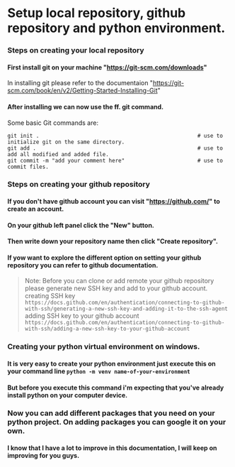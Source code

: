 # Setup local repository, github repository and python environment.

### Steps on creating your local repository

#### First install git on your machine "https://git-scm.com/downloads"
In installing git please refer to the documentaion "https://git-scm.com/book/en/v2/Getting-Started-Installing-Git"

#### After installing we can now use the ff. git command.

Some basic Git commands are:
```
git init .                                                  # use to initialize git on the same directory.
git add .                                                   # use to add all modified and added file.
git commit -m "add your comment here"                       # use to commit files.
```

### Steps on creating your github repository

#### If you don't have github account you can visit "https://github.com/" to create an account.
#### On your github left panel click the "New" button.
#### Then write down your repository name then click "Create repository".
#### If yow want to explore the different option on setting your github repository you can refer to github documentation.

> Note: Before you can clone or add remote your github repository please generate new SSH key and add to your github account.
creating SSH key
`https://docs.github.com/en/authentication/connecting-to-github-with-ssh/generating-a-new-ssh-key-and-adding-it-to-the-ssh-agent`
adding SSH key to your github account
`https://docs.github.com/en/authentication/connecting-to-github-with-ssh/adding-a-new-ssh-key-to-your-github-account`

### Creating your python virtual environment on windows.

#### It is very easy to create your python environment just execute this on your command line `python -m venv name-of-your-environment`
#### But before you execute this command i'm expecting that you've already install python on your computer device.

### Now you can add different packages that you need on your python project. On adding packages you can google it on your own.

#### I know that I have a lot to improve in this documentation, I will keep on improving for you guys.
